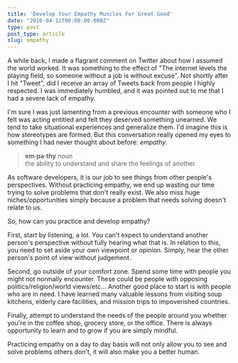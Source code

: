 ```yaml
---
title: 'Develop Your Empathy Muscles For Great Good'
date: "2016-04-11T00:00:00.000Z"
type: post 
post_type: article
slug: empathy
---
```

A while back,  I made a flagrant comment on Twitter about how I assumed the world worked.  It was something to the effect of "The internet levels the playing field, so someone without a job is without excuse".  Not shortly after I hit "Tweet", did I receive an array of Tweets back from people I highly respected.  I was immediately humbled, and it was pointed out to me that I had a severe lack of empathy. 

I'm sure I was just lamenting from a previous encounter with someone who I felt was acting entitled and felt they deserved something unearned. We tend to take situational experiences and generalize them.  I'd imagine this is how stereotypes are formed. But this conversation really opened my eyes to something I had never thought about before: _empathy_.

> **em·pa·thy** noun<br />
> the ability to understand and share the feelings of another.

As software developers, it is our job to see things from other people's perspectives.  Without practicing empathy, we end up wasting our time trying to solve problems that don't really exist.  We also miss huge niches/opportunities simply because a problem that needs solving doesn't relate to us. 

So, how can you practice and develop empathy?

First, start by listening, a lot. You can't expect to understand another person's perspective without fully hearing what that is.  In relation to this, you need to set aside your own viewpoint or opinion.  Simply, hear the other person's point of view without judgement.

Second, go outside of your comfort zone. Spend some time with people you might not normally encounter.  These could be people with opposing politics/religion/world views/etc... Another good place to start is with people who are in need. I have learned many valuable lessons from visiting soup kitchens, elderly care facilities, and mission trips to impoverished countries. 

Finally, attempt to understand the needs of the people around you whether you're in the coffee shop, grocery store, or the office. There is always opportunity to learn and to grow if you are simply mindful. 

Practicing empathy on a day to day basis will not only allow you to see and solve problems others don't, it will also make you a better human.

